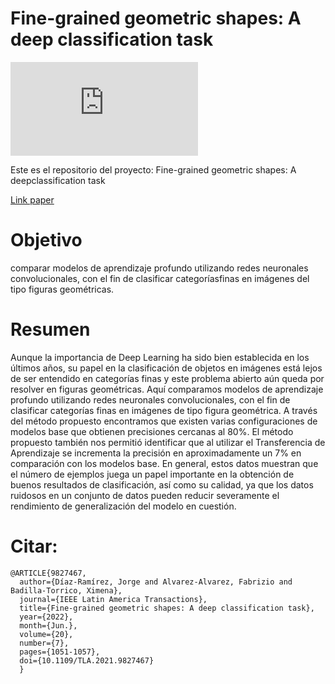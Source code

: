 # Fine-grained geometric shapes: A deep classification task

![English version](https://github.com/jdiazram/DEEP_GEOM/blob/master/README_EN.md)

Este es el repositorio del proyecto: Fine-grained geometric shapes: A deepclassification task

[Link paper](https://ieeexplore.ieee.org/document/9827467)

# Objetivo 
comparar modelos de aprendizaje profundo utilizando redes neuronales convolucionales, con el fin de clasificar categoríasfinas en imágenes del tipo figuras geométricas.

# Resumen
Aunque la importancia de Deep Learning ha sido bien establecida en los últimos años, su papel en la clasificación de objetos en imágenes está lejos de ser entendido en categorías finas y este problema abierto aún queda por resolver en figuras geométricas. Aquí comparamos modelos de aprendizaje profundo utilizando redes neuronales convolucionales, con el fin de clasificar categorías finas en imágenes de tipo figura geométrica. A través del método propuesto encontramos que existen varias configuraciones de modelos base que obtienen precisiones cercanas al 80%. El método propuesto también nos permitió identificar que al utilizar el Transferencia de Aprendizaje se incrementa la precisión en aproximadamente un 7% en comparación con los modelos base. En general, estos datos muestran que el número de ejemplos juega un papel importante en la obtención de buenos resultados de clasificación, así como su calidad, ya que los datos ruidosos en un conjunto de datos pueden reducir severamente el rendimiento de generalización del modelo en cuestión.

# Citar: 
```
@ARTICLE{9827467,
  author={Díaz-Ramírez, Jorge and Alvarez-Alvarez, Fabrizio and Badilla-Torrico, Ximena},
  journal={IEEE Latin America Transactions}, 
  title={Fine-grained geometric shapes: A deep classification task}, 
  year={2022},
  month={Jun.},
  volume={20},
  number={7},
  pages={1051-1057},
  doi={10.1109/TLA.2021.9827467}
  }
```

